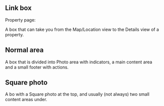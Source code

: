 ## Link box

Property page:

A box that can take you from the Map/Location view to the Details view of a property.

## Normal area

A box that is divided into Photo area with indicators, a main content area and a small footer with actions.

## Square photo

A bo with a Square photo at the top, and usually (not always) two small content areas under.